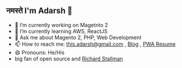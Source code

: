 ## नमस्ते I'm Adarsh 👋

- 🔭 I’m currently working on Magetnto 2 
- 🌱 I’m currently learning AWS, ReactJS
- 💬 Ask me about Magento 2, PHP, Web Development
- 📫 How to reach me: this.adarsh@gmail.com , [Blog](http://codekaar.com/) , [PWA Resume](http://this-adarsh.github.io/)
- 😄 Pronouns: He/His
- big fan of open source and [Richard Stallman](https://stallman.org/)
<!--
<img src="https://github-readme-stats.vercel.app/api?username=this-adarsh&&show_icons=true&title_color=ffffff&icon_color=bb2acf&text_color=daf7dc&bg_color=191919">
--!>
